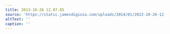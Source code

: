 ```yaml
---
title: 2013-10-26 12.07.05
source: 'https://static.jamesdigioia.com/uploads/2014/01/2013-10-26-12-07-05-scaled.jpg'
altText: ''
caption: ''
---
```


